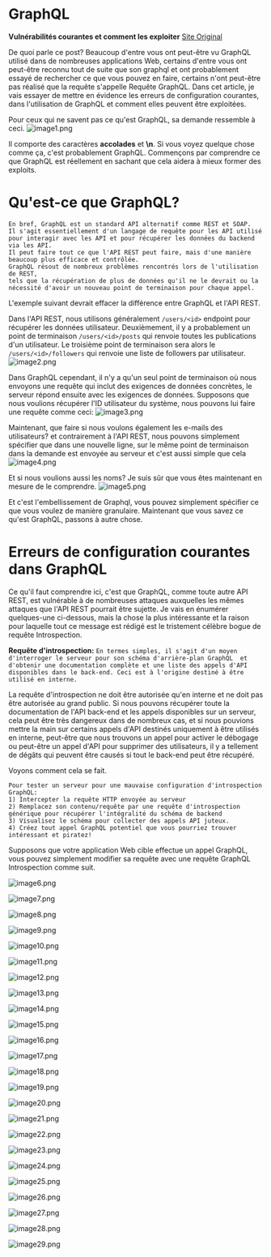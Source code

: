 # GraphQL

**Vulnérabilités courantes et comment les exploiter**
[Site Original](https://the-bilal-rizwan.medium.com/graphql-common-vulnerabilities-how-to-exploit-them-464f9fdce696)

De quoi parle ce post?
Beaucoup d'entre vous ont peut-être vu GraphQL utilisé dans de nombreuses applications Web, 
certains d'entre vous ont peut-être reconnu tout de suite que son graphql et ont probablement essayé de rechercher ce que vous pouvez en faire, 
certains n'ont peut-être pas réalisé que la requête s'appelle Requête GraphQL.
Dans cet article, je vais essayer de mettre en évidence les erreurs de configuration courantes, 
dans l'utilisation de GraphQL et comment elles peuvent être exploitées.

Pour ceux qui ne savent pas ce qu'est GraphQL, sa demande ressemble à ceci.
![image1.png](https://user-images.githubusercontent.com/38256925/101089345-5537b900-35b5-11eb-99db-b54152d1028a.png)

Il comporte des caractères **accolades** et **\n**. Si vous voyez quelque chose comme ça, c'est probablement GraphQL.
Commençons par comprendre ce que GraphQL est réellement en sachant que cela aidera à mieux former des exploits.

# Qu'est-ce que GraphQL?

    En bref, GraphQL est un standard API alternatif comme REST et SOAP. 
    Il s'agit essentiellement d'un langage de requête pour les API utilisé pour interagir avec les API et pour récupérer les données du backend via les API. 
    Il peut faire tout ce que l'API REST peut faire, mais d'une manière beaucoup plus efficace et contrôlée.
    GraphQL résout de nombreux problèmes rencontrés lors de l'utilisation de REST, 
    tels que la récupération de plus de données qu'il ne le devrait ou la nécessité d'avoir un nouveau point de terminaison pour chaque appel.
    
L'exemple suivant devrait effacer la différence entre GraphQL et l'API REST.

Dans l'API REST, nous utilisons généralement `/users/<id>` endpoint pour récupérer les données utilisateur. 
Deuxièmement, il y a probablement un point de terminaison `/users/<id>/posts` qui renvoie toutes les publications d'un utilisateur. 
Le troisième point de terminaison sera alors le `/users/<id>/followers` qui renvoie une liste de followers par utilisateur.
![image2.png](https://user-images.githubusercontent.com/38256925/101089348-579a1300-35b5-11eb-92a7-cf4fc1ee6736.png)

Dans GraphQL cependant, il n'y a qu'un seul point de terminaison où nous envoyons une requête qui inclut des exigences de données concrètes, 
le serveur répond ensuite avec les exigences de données.
Supposons que nous voulions récupérer l'ID utilisateur du système, nous pouvons lui faire une requête comme ceci:
![image3.png](https://user-images.githubusercontent.com/38256925/101090125-751bac80-35b6-11eb-97d3-c2a7f76913b0.png)

Maintenant, que faire si nous voulons également les e-mails des utilisateurs? 
et contrairement à l'API REST, nous pouvons simplement spécifier que dans une nouvelle ligne, 
sur le même point de terminaison dans la demande est envoyée au serveur et c'est aussi simple que cela
![image4.png](https://user-images.githubusercontent.com/38256925/101090128-777e0680-35b6-11eb-9020-613adc1a541f.png)

Et si nous voulions aussi les noms? Je suis sûr que vous êtes maintenant en mesure de le comprendre.
![image5.png](https://user-images.githubusercontent.com/38256925/101090132-78af3380-35b6-11eb-9df9-b99c500d5c0b.png)

Et c'est l'embellissement de Graphql, vous pouvez simplement spécifier ce que vous voulez de manière granulaire.
Maintenant que vous savez ce qu'est GraphQL, passons à autre chose.

# Erreurs de configuration courantes dans GraphQL

Ce qu'il faut comprendre ici, c'est que GraphQL, comme toute autre API REST, 
est vulnérable à de nombreuses attaques auxquelles les mêmes attaques que l'API REST pourrait être sujette. 
Je vais en énumérer quelques-une ci-dessous, 
mais la chose la plus intéressante et la raison pour laquelle tout ce message est rédigé est le tristement célèbre bogue de requête Introspection.

   **Requête d'introspection:** 
`En termes simples, il s'agit d'un moyen d'interroger le serveur pour son schéma d'arrière-plan GraphQL 
et d'obtenir une documentation complète et une liste des appels d'API disponibles dans le back-end.
Ceci est à l'origine destiné à être utilisé en interne.`

La requête d'introspection ne doit être autorisée qu'en interne et ne doit pas être autorisée au grand public. 
Si nous pouvons récupérer toute la documentation de l'API back-end et les appels disponibles sur un serveur, 
cela peut être très dangereux dans de nombreux cas, 
et si nous pouvions mettre la main sur certains appels d'API destinés uniquement à être utilisés en interne, 
peut-être que nous trouvons un appel pour activer le débogage ou peut-être un appel d'API pour supprimer des utilisateurs, 
il y a tellement de dégâts qui peuvent être causés si tout le back-end peut être récupéré.

Voyons comment cela se fait.

    Pour tester un serveur pour une mauvaise configuration d'introspection GraphQL:
    1) Intercepter la requête HTTP envoyée au serveur
    2) Remplacez son contenu/requête par une requête d'introspection générique pour récupérer l'intégralité du schéma de backend
    3) Visualisez le schéma pour collecter des appels API juteux.
    4) Créez tout appel GraphQL potentiel que vous pourriez trouver intéressant et piratez!
    
Supposons que votre application Web cible effectue un appel GraphQL, 
vous pouvez simplement modifier sa requête avec une requête GraphQL Introspection comme suit.






![image6.png](https://user-images.githubusercontent.com/38256925/101090137-7a78f700-35b6-11eb-8ecf-57756d4da842.png)


![image7.png](https://user-images.githubusercontent.com/38256925/101090144-7cdb5100-35b6-11eb-8729-53254ede100a.png)


![image8.png](https://user-images.githubusercontent.com/38256925/101090153-7ea51480-35b6-11eb-8890-09dfb5f247c1.png)


![image9.png](https://user-images.githubusercontent.com/38256925/101090159-806ed800-35b6-11eb-9a8c-f39a13c00925.png)


![image10.png](https://user-images.githubusercontent.com/38256925/101090166-82389b80-35b6-11eb-8269-0f01271912b4.png)


![image11.png](https://user-images.githubusercontent.com/38256925/101090169-84025f00-35b6-11eb-80f3-bad4566e889f.png)


![image12.png](https://user-images.githubusercontent.com/38256925/101090189-89f84000-35b6-11eb-9c22-7edb0459543c.png)


![image13.png](https://user-images.githubusercontent.com/38256925/101090194-8c5a9a00-35b6-11eb-9b32-cd9570c8f2bc.png)


![image14.png](https://user-images.githubusercontent.com/38256925/101090198-8e245d80-35b6-11eb-959b-112e25778d22.png)


![image15.png](https://user-images.githubusercontent.com/38256925/101090200-8f558a80-35b6-11eb-8de4-f788f372aebb.png)


![image16.png](https://user-images.githubusercontent.com/38256925/101090207-91b7e480-35b6-11eb-88ce-612df2dd7f6c.png)


![image17.png](https://user-images.githubusercontent.com/38256925/101090211-92e91180-35b6-11eb-91ff-5e68aad75075.png)


![image18.png](https://user-images.githubusercontent.com/38256925/101090215-94b2d500-35b6-11eb-93de-3aea167a885e.png)


![image19.png](https://user-images.githubusercontent.com/38256925/101090219-97152f00-35b6-11eb-8526-7b81e91a1fc1.png)


![image20.png](https://user-images.githubusercontent.com/38256925/101090224-98465c00-35b6-11eb-8556-9416a20c2570.png)


![image21.png](https://user-images.githubusercontent.com/38256925/101090225-9a101f80-35b6-11eb-8358-fb828ffbcf95.png)


![image22.png](https://user-images.githubusercontent.com/38256925/101090232-9b414c80-35b6-11eb-8449-ba0ae58f17e7.png)


![image23.png](https://user-images.githubusercontent.com/38256925/101090236-9d0b1000-35b6-11eb-9225-425f2f805feb.png)


![image24.png](https://user-images.githubusercontent.com/38256925/101090240-9e3c3d00-35b6-11eb-8cd2-7c9b701e110c.png)


![image25.png](https://user-images.githubusercontent.com/38256925/101090244-a09e9700-35b6-11eb-85d2-daec7de2e288.png)


![image26.png](https://user-images.githubusercontent.com/38256925/101090249-a1cfc400-35b6-11eb-8896-d63f79e4e5b9.png)


![image27.png](https://user-images.githubusercontent.com/38256925/101090253-a300f100-35b6-11eb-83d0-8c1fabea5d30.png)


![image28.png]()


![image29.png]()

